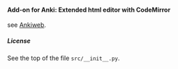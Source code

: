 #### Add-on for Anki: Extended html editor with CodeMirror

see [Ankiweb](https://ankiweb.net/shared/info/1043915942).

##### License

See the top of the file `src/__init__.py`.
